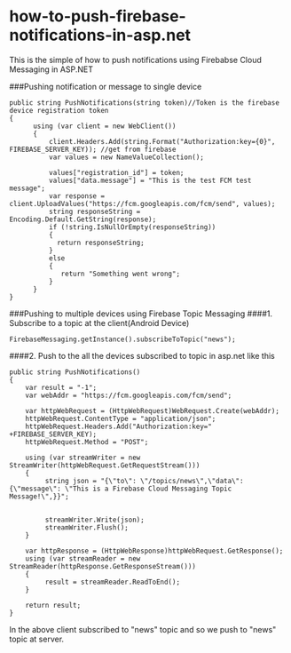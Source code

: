 # how-to-push-firebase-notifications-in-asp.net

This is the simple of how to push notifications using Firebabse Cloud Messaging in ASP.NET


###Pushing notification or message to single device

```
public string PushNotifications(string token)//Token is the firebase device registration token
{
      using (var client = new WebClient())
      {
          client.Headers.Add(string.Format("Authorization:key={0}", FIREBASE_SERVER_KEY)); //get from firebase
          var values = new NameValueCollection();

          values["registration_id"] = token;
          values["data.message"] = "This is the test FCM test message";
          var response = client.UploadValues("https://fcm.googleapis.com/fcm/send", values);
          string responseString = Encoding.Default.GetString(response);
          if (!string.IsNullOrEmpty(responseString))
          {
            return responseString;
          }
          else
          {
             return "Something went wrong";
          }
      }
}
```

###Pushing to multiple devices using Firebase Topic Messaging
####1. Subscribe to a topic at the client(Android Device)
```
FirebaseMessaging.getInstance().subscribeToTopic("news");
```
####2. Push to the all the devices subscribed to topic in asp.net like this
```
public string PushNotifications()
{
    var result = "-1";
    var webAddr = "https://fcm.googleapis.com/fcm/send";

    var httpWebRequest = (HttpWebRequest)WebRequest.Create(webAddr);
    httpWebRequest.ContentType = "application/json";
    httpWebRequest.Headers.Add("Authorization:key=" +FIREBASE_SERVER_KEY);
    httpWebRequest.Method = "POST";

    using (var streamWriter = new StreamWriter(httpWebRequest.GetRequestStream()))
    {
         string json = "{\"to\": \"/topics/news\",\"data\": {\"message\": \"This is a Firebase Cloud Messaging Topic Message!\",}}";


         streamWriter.Write(json);
         streamWriter.Flush();
    }

    var httpResponse = (HttpWebResponse)httpWebRequest.GetResponse();
    using (var streamReader = new StreamReader(httpResponse.GetResponseStream()))
    {
         result = streamReader.ReadToEnd();
    }

    return result;
}
```
In the above client subscribed to "news" topic and so we push to "news" topic at server.
